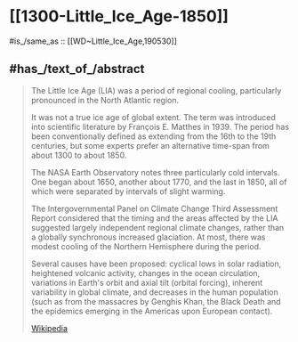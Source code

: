 
# [[1300-Little_Ice_Age-1850]] 

#is_/same_as :: [[WD~Little_Ice_Age,190530]] 

## #has_/text_of_/abstract 

> The Little Ice Age (LIA) was a period of regional cooling, 
> particularly pronounced in the North Atlantic region. 
> 
> It was not a true ice age of global extent. 
> The term was introduced into scientific literature by François E. Matthes in 1939. 
> The period has been conventionally defined as extending from the 16th to the 19th centuries, 
> but some experts prefer an alternative time-span from about 1300 to about 1850.
>
> The NASA Earth Observatory notes three particularly cold intervals. 
> One began about 1650, another about 1770, and the last in 1850, 
> all of which were separated by intervals of slight warming. 
> 
> The Intergovernmental Panel on Climate Change Third Assessment Report 
> considered that the timing and the areas affected by the LIA suggested largely independent 
> regional climate changes, rather than a globally synchronous increased glaciation. 
> At most, there was modest cooling of the Northern Hemisphere during the period.
>
> Several causes have been proposed: cyclical lows in solar radiation, heightened volcanic activity, 
> changes in the ocean circulation, variations in Earth's orbit and axial tilt (orbital forcing), 
> inherent variability in global climate, and decreases in the human population 
> (such as from the massacres by Genghis Khan, the Black Death 
> and the epidemics emerging in the Americas upon European contact).
>
> [Wikipedia](https://en.wikipedia.org/wiki/Little%20Ice%20Age) 

